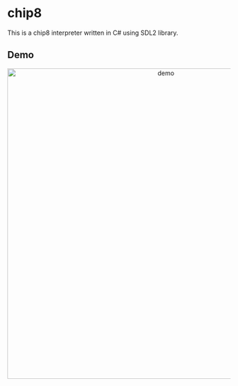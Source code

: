 # chip8
This is a chip8 interpreter written in C# using SDL2 library.

## Demo

<p align="center">
  <img width="700" align="center" src="https://github.com/caioavidal/chip8-interpreter/blob/master/chip8.gif?raw=true" alt="demo"/>
</p>
